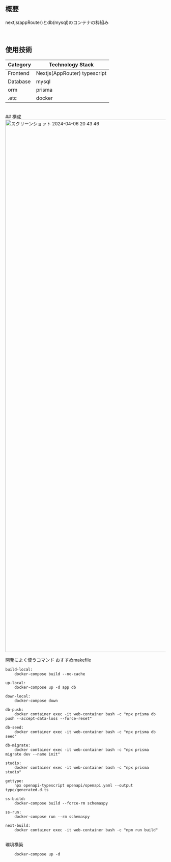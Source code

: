 
## 概要

nextjs(appRouter)とdb(mysql)のコンテナの枠組み

<br />

## 使用技術

| Category          | Technology Stack                                     |
| ----------------- | --------------------------------------------------   |
| Frontend          | Nextjs(AppRouter) typescript                                       |
| Database          | mysql                                |
| orm           |       prisma                                          |
| .etc             | docker               |

<br />
## 構成
<img width="1672" alt="スクリーンショット 2024-04-06 20 43 46" src="https://github.com/nagisa599/docker-next-react--prisma-mysql-for-typescript/assets/134048673/0721d7d2-de13-4991-9978-e72bcb1e2fed">

開発によく使うコマンド
おすすめmakefile
```
build-local:
	docker-compose build --no-cache

up-local:
	docker-compose up -d app db

down-local:
	docker-compose down

db-push:
	docker container exec -it web-container bash -c "npx prisma db push --accept-data-loss --force-reset"

db-seed:
	docker container exec -it web-container bash -c "npx prisma db seed"

db-migrate:
	docker container exec -it web-container bash -c "npx prisma migrate dev --name init"

studio:
	docker container exec -it web-container bash -c "npx prisma studio"

gettype:
	npx openapi-typescript openapi/openapi.yaml --output type/generated.d.ts

ss-build:
	docker-compose build --force-rm schemaspy

ss-run:
	docker-compose run --rm schemaspy

next-build:
	docker container exec -it web-container bash -c "npm run build"
   
```

環境構築

```
    docker-compose up -d 
```
